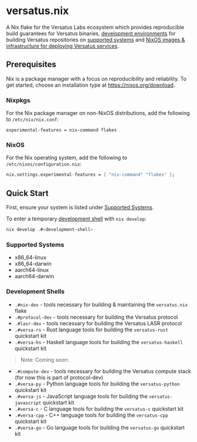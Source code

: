 # versatus.nix

A Nix flake for the Versatus Labs ecosystem which provides reproducible build guarantees for Versatus 
binaries, [development environments](#development-shells) for building Versatus repositories on [supported systems](#supported-systems)
and [NixOS images & infrastructure for deploying Versatus services](./deployments/README.md).

## Prerequisites

Nix is a package manager with a focus on reproducibility and reliability.
To get started, choose an installation type at https://nixos.org/download.

### Nixpkgs

For the Nix package manager on non-NixOS distributions, add the following to `/etc/nix/nix.conf`:
```
experimental-features = nix-command flakes
```

### NixOS

For the Nix operating system, add the following to `/etc/nixos/configuration.nix`:
```nix
nix.settings.experimental-features = [ "nix-command" "flakes" ];
```

## Quick Start

First, ensure your system is listed under [Supported Systems](#supported-systems).

To enter a temporary [development shell](#development-shells) with `nix develop`:
```sh
nix develop .#<development-shell>
```

### Supported Systems

- x86_64-linux
- x86_64-darwin
- aarch64-linux
- aarch64-darwin

### Development Shells

- `.#nix-dev` - tools necessary for building & maintaining the `versatus.nix` flake
- `.#protocol-dev` - tools necessary for building the Versatus protocol
- `.#lasr-dev` - tools necessary for building the Versatus LASR protocol
- `.#versa-rs` - Rust language tools for building the `versatus-rust` quickstart kit
- `.#versa-hs` - Haskell language tools for building the `versatus-haskell` quickstart kit 

> Note: Coming soon:
- `.#compute-dev` - tools necessary for building the Versatus compute stack (for now this is part of protocol-dev)
- `.#versa-py` - Python language tools for building the `versatus-python` quickstart kit
- `.#versa-js` - JavaScript language tools for building the `versatus-javascript` quickstart kit
- `.#versa-c` - C language tools for building the `versatus-c` quickstart kit
- `.#versa-cpp` - C++ language tools for building the `versatus-cpp` quickstart kit
- `.#versa-go` - Go language tools for building the `versatus-go` quickstart kit

